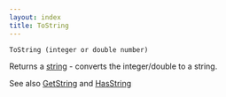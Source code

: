 ```yaml
---
layout: index
title: ToString
---
```


    ToString (integer or double number)

Returns a [string](../types/string.html) - converts the integer/double to a string.

See also [GetString](getstring.html) and [HasString](hasstring.html)
